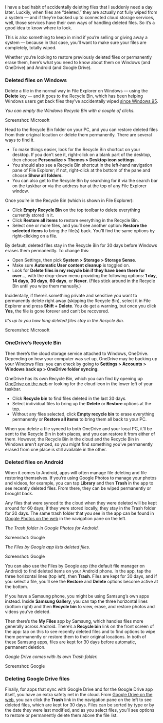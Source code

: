 I have a bad habit of accidentally deleting files that I suddenly need a day later. Luckily, when files are “deleted,” they are actually not fully wiped from a system — and if they’re backed up to connected cloud storage services, well, those services have their own ways of handling deleted files. So it’s a good idea to know where to look.

This is also something to keep in mind if you’re selling or giving away a system — because in that case, you’ll want to make sure your files are completely, totally wiped.

Whether you’re looking to restore previously deleted files or permanently erase them, here’s what you need to know about them on Windows (and OneDrive) and Android (and Google Drive).

### Deleted files on Windows

Delete a file in the normal way in File Explorer on Windows — using the **Delete** key — and it goes to the Recycle Bin, which has been helping Windows users get back files they’ve accidentally wiped [since Windows 95](/2024/5/13/24155207/eurovision-gave-us-the-best-microsoft-dance-in-almost-30-years).

*You can empty the Windows Recycle Bin with a couple of clicks.*

Screenshot: Microsoft

Head to the Recycle Bin folder on your PC, and you can restore deleted files from their original location or delete them permanently. There are several ways to find it.

-   To make things easier, look for the Recycle Bin shortcut on your desktop. If you don’t see it, right-click on a blank part of the desktop, then choose **Personalize &gt; Themes &gt; Desktop icon settings**.
-   You should also see a Recycle Bin shortcut in the left-hand navigation pane of File Explorer; if not, right-click at the bottom of the pane and choose **Show all folders**.
-   You can also get to the Recycle Bin by searching for it via the search bar on the taskbar or via the address bar at the top of any File Explorer window.

Once you’re in the Recycle Bin (which is shown in File Explorer):

-   Click **Empty Recycle Bin** on the top toolbar to delete everything currently stored in it.
-   Click **Restore all items** to restore everything in the Recycle Bin.
-   Select one or more files, and you’ll see another option: **Restore the selected items** to bring the file(s) back. You’ll find the same options by right-clicking on a file.

By default, deleted files stay in the Recycle Bin for 30 days before Windows erases them permanently. To change this:

-   Open Settings, then pick **System &gt; Storage &gt; Storage Sense**. 
-   Make sure **Automatic User content cleanup** is toggled on.
-   Look for **Delete files in my recycle bin if they have been there for over**..., with the drop-down menu providing the following options: **1 day**, **14 days**, **30 days**, **60 days**, or **Never**. (Files stick around in the Recycle Bin until you wipe them manually.)

Incidentally, if there’s something private and sensitive you want to permanently delete right away (skipping the Recycle Bin), select it in File Explorer and press **Shift + Delete**. You do get a warning, but once you click **Yes**, the file is gone forever and can’t be recovered.

*It’s up to you how long deleted files stay in the Recycle Bin.*

Screenshot: Microsoft

### OneDrive’s Recycle Bin

Then there’s the cloud storage service attached to Windows, OneDrive. Depending on how your computer was set up, OneDrive may be backing up your Windows files: you can check by going to **Settings &gt; Accounts &gt; Windows back up &gt; OneDrive folder syncing**.

OneDrive has its own Recycle Bin, which you can find by opening up [OneDrive on the web](https://onedrive.live.com/) or looking for the cloud icon in the lower left of your taskbar.

-   Click **Recycle bin** to find files deleted in the last 30 days.
-   Select individual files to bring up the **Delete** or **Restore** options at the top.
-   Without any files selected, click **Empty recycle bin** to erase everything permanently or **Restore all items** to bring them all back to your PC.

When you delete a file synced to both OneDrive and your local PC, it’ll be sent to the Recycle Bin in both places, and you can restore it from either of them. However, the Recycle Bin in the cloud and the Recycle Bin in Windows aren’t synced, so you might find something you’ve permanently erased from one place is still available in the other.

### Deleted files on Android

When it comes to Android, apps will often manage file deleting and file restoring themselves. If you’re using Google Photos to manage your photos and videos, for example, you can tap **Library** and then **Trash** in the app to see recently deleted files. From there, they can be wiped permanently or brought back.

Any files that were synced to the cloud when they were deleted will be kept around for 60 days; if they were stored locally, they stay in the Trash folder for 30 days. The same trash folder that you see in the app can be found in [Google Photos on the web](https://photos.google.com/) in the navigation pane on the left.

*The Trash folder in Google Photos for Android.*

Screenshot: Google

*The Files by Google app lists deleted files.*

Screenshot: Google

You can also use the Files by Google app (the default file manager on Android) to find deleted items on your Android phone. In the app, tap the three horizontal lines (top left), then **Trash**. Files are kept for 30 days, and if you select a file, you’ll see the **Restore** and **Delete** options become active at the bottom.

If you have a Samsung phone, you might be using Samsung’s own apps instead. Inside **Samsung Gallery**, you can tap the three horizontal lines (bottom right) and then **Recycle bin** to view, erase, and restore photos and videos you’ve deleted.

Then there’s the **My Files** app by Samsung, which handles files more generally across Android. There’s a **Recycle bin** link on the front screen of the app: tap on this to see recently deleted files and to find options to wipe them permanently or restore them to their original locations. In both of these Samsung apps, files are kept for 30 days before automatic, permanent deletion.

*Google Drive comes with its own Trash folder.*

Screenshot: Google

### Deleting Google Drive files

Finally, for apps that sync with Google Drive and for the Google Drive app itself, you have an extra safety net in the cloud. From [Google Drive on the web](https://drive.google.com/), you can click the **Trash** link in the navigation pane on the left to see deleted files, which are kept for 30 days. Files can be sorted by type or by the date they were last modified, and as you select files, you’ll see options to restore or permanently delete them above the file list.
